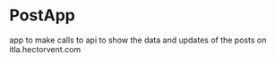 # PostApp
 app to make calls to api to show the data and updates of the posts on itla.hectorvent.com
